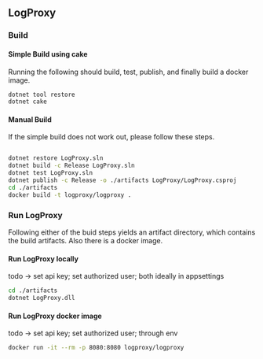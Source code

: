 ## LogProxy

### Build

#### Simple Build using cake

Running the following should build, test, publish, and finally build a docker image.

```bash
dotnet tool restore
dotnet cake
```

#### Manual Build

If the simple build does not work out, please follow these steps.

```bash

dotnet restore LogProxy.sln
dotnet build -c Release LogProxy.sln
dotnet test LogProxy.sln
dotnet publish -c Release -o ./artifacts LogProxy/LogProxy.csproj
cd ./artifacts
docker build -t logproxy/logproxy .
```

### Run LogProxy

Following either of the buid steps yields an artifact directory, which contains the build artifacts. Also there is a docker image.

#### Run LogProxy locally

todo -> set api key; set authorized user; both ideally in appsettings

```bash
cd ./artifacts
dotnet LogProxy.dll
```

#### Run LogProxy docker image

todo -> set api key; set authorized user; through env

```bash
docker run -it --rm -p 8080:8080 logproxy/logproxy
```
